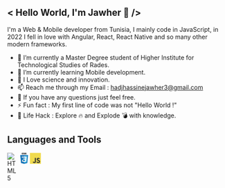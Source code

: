 ## < Hello World, I'm Jawher 👋 />

I'm a Web & Mobile developer from Tunisia, I mainly code in JavaScript, in 2022 I fell in love with Angular, React, React Native and so many other modern frameworks.

- 🔭 I’m currently a Master Degree student of Higher Institute for Technological Studies of Rades.
- 🌱 I’m currently learning Mobile development.
- 💓 I Love science and innovation.
- 📫 Reach me through my Email : hadjhassinejawher3@gmail.com
- 💬 If you have any questions just feel free.
- ⚡️ Fun fact : My first line of code was not "Hello World !"
- 🎯 Life Hack : Explore 🔥 and Explode 💣 with knowledge.

## Languages and Tools
<img align="left" alt="HTML 5" width="26px" hight="35"  src="https://i.pinimg.com/564x/e3/b8/10/e3b810bb6bf005c04b256c6cbcca3efb.jpg">
<img align="left" alt="CSS 3" width="26px" hight="35" src="https://raw.githubusercontent.com/devicons/devicon/master/icons/css3/css3-original-wordmark.svg">
<img align="left" alt="JavaScript" width="26px" hight="35" src="https://raw.githubusercontent.com/devicons/devicon/master/icons/javascript/javascript-original.svg">
